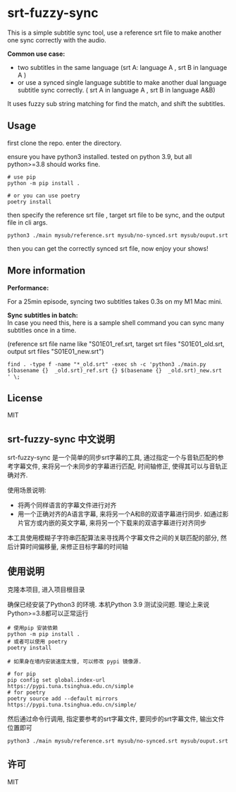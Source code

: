 # srt-fuzzy-sync

This is a simple subtitle sync tool, use a reference srt file to make another one sync correctly with the audio.

**Common use case:**

- two subtitles in the same language  (srt A: language A , srt B in language A )
- or use a synced single
  language subtitle to make another dual language subtitle sync correctly. ( srt A in language A , srt B in language
  A&B)

It uses fuzzy sub string matching for find the match, and shift the subtitles.

## Usage

first clone the repo. enter the directory.

ensure you have python3 installed. tested on python 3.9, but all python>=3.8 should works fine.

```shell
# use pip 
python -m pip install .

# or you can use poetry
poetry install
```

then specify the reference srt file , target srt file to be sync, and the output file in cli args.

```shell
python3 ./main mysub/reference.srt mysub/no-synced.srt mysub/ouput.srt
```

then you can get the correctly synced srt file, now enjoy your shows!

## More information

**Performance:**

For a 25min episode, syncing two subtitles takes 0.3s on my M1 Mac mini.

**Sync subtitles in batch:**  
In case you need this, here is a sample shell command you can sync many subtitles once in a time.

(reference srt file name like "S01E01_ref.srt, target srt files "S01E01_old.srt, output srt files "S01E01_new.srt")

```shell
find . -type f -name "*_old.srt" -exec sh -c 'python3 ./main.py $(basename {}  _old.srt)_ref.srt {} $(basename {}  _old.srt)_new.srt  ' \;
```

## License

MIT

## srt-fuzzy-sync 中文说明

srt-fuzzy-sync 是一个简单的同步srt字幕的工具, 通过指定一个与音轨匹配的参考字幕文件, 来将另一个未同步的字幕进行匹配,
时间轴修正, 使得其可以与音轨正确对齐.

使用场景说明:

- 将两个同样语言的字幕文件进行对齐
- 用一个正确对齐的A语言字幕, 来将另一个A和B的双语字幕进行同步. 如通过影片官方或内嵌的英文字幕, 来将另一个下载来的双语字幕进行对齐同步

本工具使用模糊子字符串匹配算法来寻找两个字幕文件之间的关联匹配的部分, 然后计算时间偏移量, 来修正目标字幕的时间轴

## 使用说明

克隆本项目, 进入项目根目录

确保已经安装了Python3 的环境. 本机Python 3.9 测试没问题. 理论上来说Python>=3.8都可以正常运行

```shell
# 使用pip 安装依赖
python -m pip install .
# 或者可以使用 poetry
poetry install

# 如果身在墙内安装速度太慢, 可以修改 pypi 镜像源. 

# for pip
pip config set global.index-url https://pypi.tuna.tsinghua.edu.cn/simple
# for poetry
poetry source add --default mirrors https://pypi.tuna.tsinghua.edu.cn/simple/
```

然后通过命令行调用, 指定要参考的srt字幕文件, 要同步的srt字幕文件, 输出文件位置即可

```shell
python3 ./main mysub/reference.srt mysub/no-synced.srt mysub/ouput.srt
```

## 许可

MIT